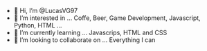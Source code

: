 - 👋 Hi, I’m @LucasVG97
- 👀 I’m interested in ... Coffe, Beer, Game Development, Javascript, Python, HTML ...  
- 🌱 I’m currently learning ... Javascrips, HTML and CSS
- 💞️ I’m looking to collaborate on ... Everything I can

<!---
LucasVG97/LucasVG97 is a ✨ special ✨ repository because its `README.md` (this file) appears on your GitHub profile.
You can click the Preview link to take a look at your changes.
--->
